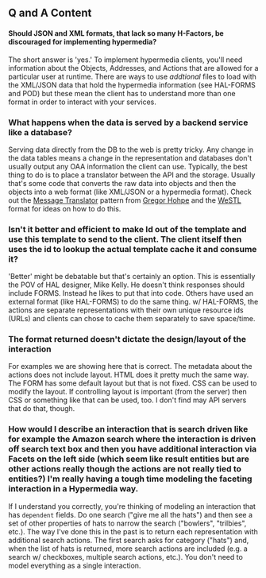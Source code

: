 ## Q and A Content

#### Should JSON and XML formats, that lack so many H-Factors, be discouraged for implementing hypermedia?
The short answer is 'yes.' To implement hypermedia clients, you'll need information about the Objects, Addresses, and Actions that are allowed for a particular user at runtime. There are ways to use _addtional_ files to load with the XML/JSON data that hold the hypermedia information (see HAL-FORMS and POD) but these mean the client has to understand more than one format in order to interact with your services.

### What happens when the data is served by a backend service like a database?
Serving data directly from the DB to the web is pretty tricky. Any change in the data tables means a change in the representation and databases don't usually output any OAA information the client can use. Typically, the best thing to do is to place a translator between the API and the storage. Usually that's some code that converts the raw data into objects and then the objects into a web format (like XML/JSON or a hypermedia format). Check out the [Message Translator](http://www.enterpriseintegrationpatterns.com/patterns/messaging/MessageTranslator.html) pattern from [Gregor Hohpe](http://www.enterpriseintegrationpatterns.com/ramblings.html) and the [WeSTL](https://rwcbook.github.io/wstl-spec/) format for ideas on how to do this.

### Isn't it better and efficient to make Id out of the template and use this template to send to the client. The client itself then uses the id to lookup the actual template cache it and consume it?
'Better' might be debatable but that's certainly an option. This is essentially the POV of HAL designer, Mike Kelly. He doesn't think responses should include FORMS. Instead he likes to put that into code. Others have used an external format (like HAL-FORMS) to do the same thing. w/ HAL-FORMS, the actions are separate representations with their own unique resource ids (URLs) and clients can chose to cache them separately to save space/time.

### The format returned doesn't dictate the design/layout of the interaction
For examples we are showing here that is correct. The metadata about the actions does not include layout. HTML does it pretty much the same way. The FORM has some default layout but that is not fixed. CSS can be used to modify the layout. If controlling layout is important (from the server) then CSS or something like that can be used, too.  I don't find may API servers that do that, though.

### How would I describe an interaction that is search driven like for example the Amazon search where the interaction is driven off search text box and then you have additional interaction via Facets on the left side (which seem like result entities but are other actions really though the actions are not really tied to entities?) I'm really having a tough time modeling the faceting interaction in a Hypermedia way.
If I understand you correctly, you're thinking of modeling an interaction that has `dependent` fields. Do one search ("give me all the hats") and then see a set of other properties of hats to narrow the search ("bowlers", "trilbies", etc.). The way I've done this in the past is to return each representation with additional search actions. The first search asks for category ("hats") and, when the list of hats is returned, more search actions are included (e.g. a search w/ checkboxes, multiple search actions, etc.). You don't need to model everything as a single interaction.
